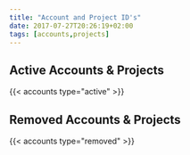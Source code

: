 ```yaml
---
title: "Account and Project ID's"
date: 2017-07-27T20:26:19+02:00
tags: [accounts,projects]
---
```


## Active Accounts & Projects

{{< accounts type="active" >}}

## Removed Accounts & Projects

{{< accounts type="removed" >}}
